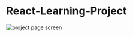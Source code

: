 # React-Learning-Project

<img src="https://i.ibb.co/fdcBv5z/fast-company.png" alt="project page screen" />
